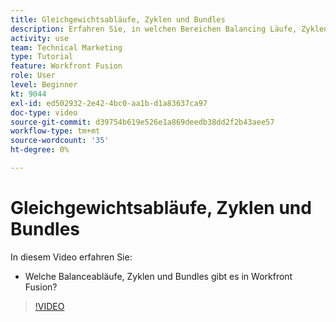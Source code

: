 ```yaml
---
title: Gleichgewichtsabläufe, Zyklen und Bundles
description: Erfahren Sie, in welchen Bereichen Balancing Läufe, Zyklen und Bundles enthalten sind [!DNL Adobe Workfront Fusion].
activity: use
team: Technical Marketing
type: Tutorial
feature: Workfront Fusion
role: User
level: Beginner
kt: 9044
exl-id: ed502932-2e42-4bc0-aa1b-d1a83637ca97
doc-type: video
source-git-commit: d39754b619e526e1a869deedb38dd2f2b43aee57
workflow-type: tm+mt
source-wordcount: '35'
ht-degree: 0%

---
```


# Gleichgewichtsabläufe, Zyklen und Bundles

In diesem Video erfahren Sie:

* Welche Balanceabläufe, Zyklen und Bundles gibt es in Workfront Fusion?

>[!VIDEO](https://video.tv.adobe.com/v/335285/?quality=12)
